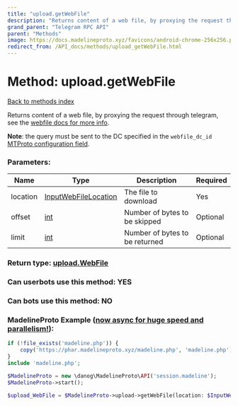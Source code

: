 ```yaml
---
title: "upload.getWebFile"
description: "Returns content of a web file, by proxying the request through telegram, see the [webfile docs for more info](https://core.telegram.org/api/files#downloading-webfiles)."
grand_parent: "Telegram RPC API"
parent: "Methods"
image: https://docs.madelineproto.xyz/favicons/android-chrome-256x256.png
redirect_from: /API_docs/methods/upload_getWebFile.html
---
```

# Method: upload.getWebFile
[Back to methods index](index.html)



Returns content of a web file, by proxying the request through telegram, see the [webfile docs for more info](https://core.telegram.org/api/files#downloading-webfiles).

**Note**: the query must be sent to the DC specified in the `webfile_dc_id` [MTProto configuration field](https://core.telegram.org/api/config#mtproto-configuration).

### Parameters:

| Name     |    Type       | Description | Required |
|----------|---------------|-------------|----------|
|location|[InputWebFileLocation](/API_docs/types/InputWebFileLocation.html) | The file to download | Yes|
|offset|[int](/API_docs/types/int.html) | Number of bytes to be skipped | Optional|
|limit|[int](/API_docs/types/int.html) | Number of bytes to be returned | Optional|


### Return type: [upload.WebFile](/API_docs/types/upload.WebFile.html)

### Can userbots use this method: **YES**

### Can bots use this method: **NO**


### MadelineProto Example ([now async for huge speed and parallelism!](https://docs.madelineproto.xyz/docs/ASYNC.html)):


```php
if (!file_exists('madeline.php')) {
    copy('https://phar.madelineproto.xyz/madeline.php', 'madeline.php');
}
include 'madeline.php';

$MadelineProto = new \danog\MadelineProto\API('session.madeline');
$MadelineProto->start();

$upload_WebFile = $MadelineProto->upload->getWebFile(location: $InputWebFileLocation, offset: $int, limit: $int, );
```

